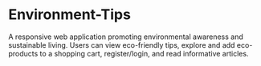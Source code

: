 # Environment-Tips
A responsive web application promoting environmental awareness and sustainable living. Users can view eco-friendly tips, explore and add eco-products to a shopping cart, register/login, and read informative articles.
